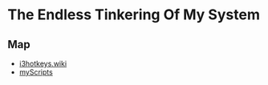 # The Endless Tinkering Of My System

## Map

- [i3hotkeys.wiki](i3hotkeys.wiki)
- [myScripts](myScripts.wiki)

